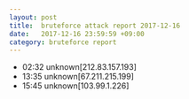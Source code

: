```yaml
---
layout: post
title:  bruteforce attack report 2017-12-16
date:   2017-12-16 23:59:59 +09:00
category: bruteforce report
---
```


* 02:32 unknown[212.83.157.193]
* 13:35 unknown[67.211.215.199]
* 15:45 unknown[103.99.1.226]
